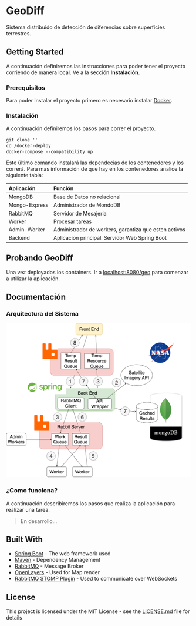 # GeoDiff

Sistema distribuido de detección de diferencias sobre superficies terrestres.

## Getting Started

A continuación definiremos las instrucciones para poder tener el proyecto corriendo de manera local. Ve a la sección **Instalación**.

### Prerequisitos

Para poder instalar el proyecto primero es necesario instalar [Docker](https://www.docker.com/).

### Instalación

A continuación definiremos los pasos para correr el proyecto.

```
git clone ''
cd /docker-deploy
docker-compose --compatibility up
```

Este último comando instalará las dependecias de los contenedores y los correrá. Para mas información de que hay en los contenedores analice la siguiente tabla:

| Aplicación     | Función     |
| :------------- | :------------- |
| MongoDB        | Base de Datos no relacional      |
| Mongo-Express  | Administrador de MondoDB  |
| RabbitMQ       | Servidor de Mesajeria   |
| Worker         | Procesar tareas   |
| Admin-Worker  | Administrador de workers, garantiza que esten activos  |
| Backend  | Aplicacion principal. Servidor Web Spring Boot  |

## Probando GeoDiff

Una vez deployados los containers. Ir a [localhost:8080/geo](localhost:8080/geo) para comenzar a utilizar la aplicación.

## Documentación

### Arquitectura del Sistema

![Arquitectura](/diagrams/GeoDiff-DiagramaDeArquitectura.png)

### ¿Como funciona?

A continuación describiremos los pasos que realiza la aplicación para realizar una tarea.

> En desarrollo...

## Built With

* [Spring Boot](https://spring.io/projects/spring-boot) - The web framework used
* [Maven](https://maven.apache.org/) - Dependency Management
* [RabbitMQ](https://www.rabbitmq.com/) - Message Broker
* [OpenLayers](https://openlayers.org/) - Used for Map render
* [RabbitMQ STOMP Plugin](https://www.rabbitmq.com/stomp.html) - Used to  communicate over WebSockets

## License

This project is licensed under the MIT License - see the [LICENSE.md](LICENSE.md) file for details
